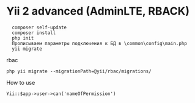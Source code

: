 Yii 2 advanced (AdminLTE, RBACK)
===============================  
```  
  composer self-update
  composer install
  php init
  Прописываем параметры подключения к БД в \common\config\main.php
  yii migrate
```  
rbac  
```  
php yii migrate --migrationPath=@yii/rbac/migrations/  
```  
How to use  
```  
Yii::$app->user->can('nameOfPermission')  
```